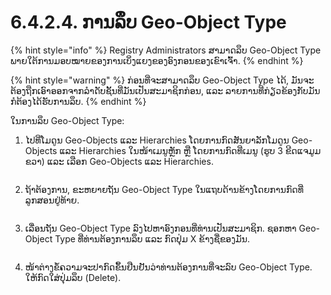 # 6.4.2.4. ການລຶບ Geo-Object Type

{% hint style="info" %}
Registry Administrators ສາມາດລຶບ Geo-Object Type ພາຍໃຕ້ການມອບໝາຍຂອງການເບິ່ງແຍງຂອງອົງກອນຂອງເຂົາເຈົ້າ.
{% endhint %}

{% hint style="warning" %}
ກ່ອນທີ່ຈະສາມາດລຶບ Geo-Object Type ໄດ້, ມັນຈະຕ້ອງຖືກເອົາອອກຈາກລໍາດັບຊັ້ນທີ່ມັນເປັນສະມາຊິກກ່ອນ, ແລະ ລາຍການທີ່ກ່ຽວຂ້ອງກັບມັນກໍຕ້ອງໄດ້ຮັບການລຶບ.
{% endhint %}

ໃນການລຶບ Geo-Object Type:

1.  ໄປທີ່ໂມດູນ Geo-Objects ແລະ Hierarchies ໂດຍການກົດສັນຍາລັກໂມດູນ Geo-Objects ແລະ Hierarchies ໃນໜ້າເມນູຫຼັກ ຫຼື ໂດຍການກົດທີ່ເມນູ (ຮູບ 3 ຂີດແຈມູມຂວາ) ແລະ ເລືອກ Geo-Objects ແລະ Hierarchies.

    <figure><img src="../../../../../.gitbook/assets/image (5) (1).png" alt=""><figcaption></figcaption></figure>
2.  ຖ້າຕ້ອງການ, ຂະຫຍາຍຖັນ Geo-Object Type ໃນແຖບດ້ານຂ້າງໂດຍການກົດທີ່ລູກສອນຢູ່ທ້າຍ.

    <figure><img src="../../../../../.gitbook/assets/image (4) (1) (1).png" alt=""><figcaption></figcaption></figure>
3.  ເລື່ອນຖັນ Geo-Object Type ລົງໄປຫາອົງກອນທີ່ທ່ານເປັນສະມາຊິກ. ຊອກຫາ Geo-Object Type ທີ່ທ່ານຕ້ອງການລຶບ ແລະ ກົດປຸ່ມ X ຂ້າງຊື່ຂອງມັນ.

    <figure><img src="../../../../../.gitbook/assets/image (3) (1) (2).png" alt=""><figcaption></figcaption></figure>
4.  ໜ້າຕ່າງຂໍ້ຄວາມຈະປາກົດຂຶ້ນຢືນຢັນວ່າທ່ານຕ້ອງການທີ່ຈະລົບ Geo-Object Type. ໃຫ້ກົດໃສ່ປຸ່ມລຶບ (Delete).

    <figure><img src="https://lh5.googleusercontent.com/YJwagjqcUb3-DotPEI435rhwb2Y6g9tfTSpTQh1_vqSFoEhTZgxt6O6DEPgF4yf5amtpBYH2Y3i8BgumONAA2TuPVc8bkDXQ2ImvolhUqam8oXIURc1LTcIbmLhW0UtxP5ey3Pzkr3stRHNPxukETk4NIwa3olPG6WcCkalCeA81-vXK-1tzEuvC" alt=""><figcaption></figcaption></figure>
